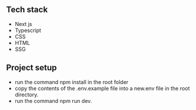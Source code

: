 ## Tech stack

- Next js
- Typescript
- CSS
- HTML
- SSG

## Project setup

- run the command npm install in the root folder
- copy the contents of the .env.example file into a new.env file in the root directory.
- run the command npm run dev.
